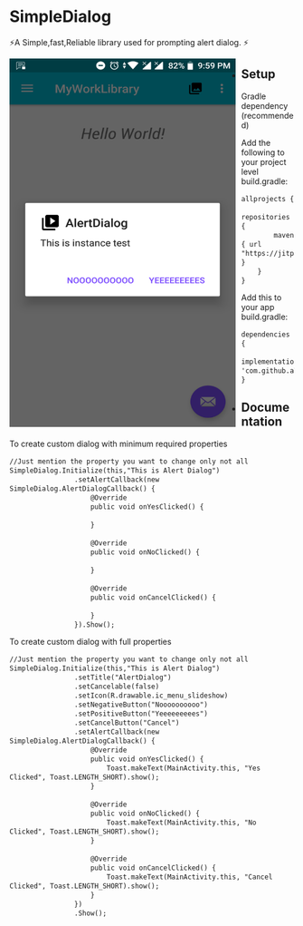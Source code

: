 # SimpleDialog

⚡️A Simple,fast,Reliable library used for prompting alert dialog. ⚡️


<img src="https://github.com/a7mdragab/SimpleDialog/blob/master/simpledialog/src/main/res/drawable/dialog.png"
     alt=""
     width="400" height="650"
     style="float: left; margin-right: 10px;" />

+ ## Setup
Gradle dependency (recommended)

Add the following to your project level build.gradle:
``` 
allprojects {
	repositories {
		maven { url "https://jitpack.io" }
	}
}
``` 


Add this to your app build.gradle:
``` 
dependencies {
	implementation 'com.github.a7mdragab:SimpleDialog:1.0'
}
```

+ ## Documentation

To create custom dialog with minimum required properties
```
//Just mention the property you want to change only not all
SimpleDialog.Initialize(this,"This is Alert Dialog")
                .setAlertCallback(new SimpleDialog.AlertDialogCallback() {
                    @Override
                    public void onYesClicked() {
                        
                    }

                    @Override
                    public void onNoClicked() {

                    }

                    @Override
                    public void onCancelClicked() {

                    }
                }).Show();
```

To create custom dialog with full properties
```
//Just mention the property you want to change only not all
SimpleDialog.Initialize(this,"This is Alert Dialog")
                .setTitle("AlertDialog")
                .setCancelable(false)
                .setIcon(R.drawable.ic_menu_slideshow)
                .setNegativeButton("Noooooooooo")
                .setPositiveButton("Yeeeeeeeees")
                .setCancelButton("Cancel")
                .setAlertCallback(new SimpleDialog.AlertDialogCallback() {
                    @Override
                    public void onYesClicked() {
                        Toast.makeText(MainActivity.this, "Yes Clicked", Toast.LENGTH_SHORT).show();
                    }

                    @Override
                    public void onNoClicked() {
                        Toast.makeText(MainActivity.this, "No Clicked", Toast.LENGTH_SHORT).show();
                    }

                    @Override
                    public void onCancelClicked() {
                        Toast.makeText(MainActivity.this, "Cancel Clicked", Toast.LENGTH_SHORT).show();
                    }
                })
                .Show();
```
